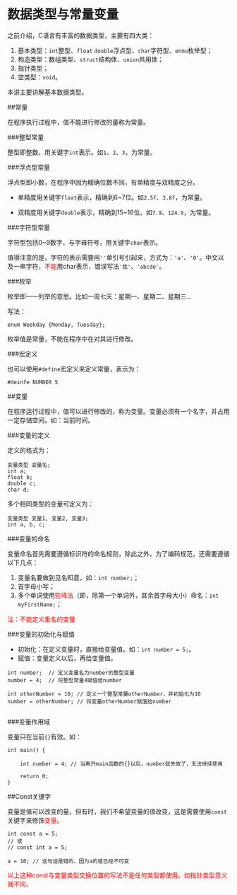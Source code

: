 # 数据类型与常量变量

之前介绍，C语言有丰富的数据类型，主要有四大类：

1. 基本类型：`int`整型、`float` `double`浮点型、`char`字符型、`enmu`枚举型；
2. 构造类型：数组类型、`struct`结构体、`union`共用体；
3. 指针类型；
4. 空类型：`void`。

本讲主要讲解基本数据类型。

##常量

在程序执行过程中，值不能进行修改的量称为常量。

###整型常量

整型即整数，用关键字`int`表示。如`1`、`2`、`3`，为常量。

###浮点型常量

浮点型即小数，在程序中因为精确位数不同，有单精度与双精度之分。

- 单精度用关键字`float`表示，精确到6~7位。如`2.5f`、`3.8f`，为常量。

- 双精度用关键字`double`表示，精确到15~16位。如`7.9`、`124.9`，为常量。

###字符型常量

字符型包括0~9数字，与字母符号，用关键字`char`表示。

值得注意的是，字符的表示需要用`''`单引号引起来，方式为：`'a'`、`'0'`。中文以及一串字符，<font color=red>不能</font>用char表示，错误写法`'我'`、`'abcde'`。

###枚举

枚举即一一列举的意思。比如一周七天：星期一、星期二、星期三...

写法：

```
enum Weekday {Monday, Tuesday};

```

枚举值是常量，不能在程序中在对其进行修改。

###宏定义

也可以使用`#define`宏定义来定义常量，表示为：

```
#deinfe NUMBER 5
```

##变量

在程序运行过程中，值可以进行修改的，称为变量。变量必须有一个名字，并占用一定存储空间。如：当前时间。

###变量的定义

定义的格式为：

```
变量类型 变量名;
int a;
float b;
double c;
char d;

```

多个相同类型的变量可定义为：

```
变量类型 变量1, 变量2, 变量3;
int a, b, c;

```

###变量的命名

变量命名首先需要遵循标识符的命名规则，除此之外，为了编码规范，还需要遵循以下几点：

1. 变量名要做到见名知意，如：`int number;`；
2. 首字母小写；
3. 多个单词使用<font color=red>驼峰法</font>（即，除第一个单词外，其余首字母大小）命名：`int myFirstName;`；

<font color=red>注：不能定义重名的变量</font>

###变量的初始化与赋值

- 初始化：在定义变量时，直接给变量值。如：`int number = 5;`。
- 赋值：变量定义以后，再给变量值。

```
int number;  // 定义变量名为number的整型变量
number = 4;  // 将整型常量4赋值给number

int otherNumber = 10; // 定义一个整型常量otherNumber，并初始化为10
number = otherNumber; // 将变量otherNumber赋值给number


```
###变量作用域

变量只在当前`{}`有效。如：

```
int main() {

    int number = 4; // 当离开main函数的{}以后，number就失效了，无法继续使用
    
    return 0;
}

```

##Const关键字

变量是值可以改变的量，但有时，我们不希望变量的值改变，这是需要使用`const`关键字来修饰<font color=red>变量</font>。

```
int const a = 5;
// 或
// const int a = 5;

a = 10; // 这句话是错的，因为a的值已经不可变
```
<font color=red>以上这种const与变量类型交换位置的写法不是任何类型都使用。如指针类型意义就不同。</font>